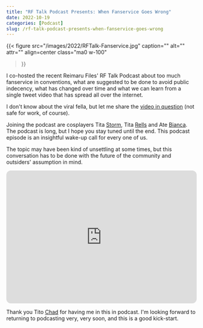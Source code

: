 ```yaml
---
title: "RF Talk Podcast Presents: When Fanservice Goes Wrong"
date: 2022-10-19
categories: [Podcast]
slug: /rf-talk-podcast-presents-when-fanservice-goes-wrong
---
```


{{< figure
  src="/images/2022/RFTalk-Fanservice.jpg"
  caption=""
  alt="" attr="" 
  align=center class="ma0 w-100"
>}}

I co-hosted the recent Reimaru Files' RF Talk Podcast about too much fanservice in conventions, what are suggested to be done to avoid public indecency, what has changed over time and what we can learn from a single tweet video that has spread all over the internet.

I don't know about the viral fella, but let me share the [video in question](https://twitter.com/LeivaniVT/status/1576587220491808769) (not safe for work, of course).

Joining the podcast are cosplayers Tita [Storm](https://www.facebook.com/StormAlviola/), Tita [Rells](https://www.facebook.com/rellsdotexe) and Ate [Bianca](https://twitter.com/sleepybia). The podcast is long, but I hope you stay tuned until the end. This podcast episode is an insightful wake-up call for every one of us.

The topic may have been kind of unsettling at some times, but this conversation has to be done with the future of the community and outsiders' assumption in mind.

<iframe style="border-radius:12px" src="https://open.spotify.com/embed/episode/6W9Etxy5GkWV3eA6Tl4XXy?utm_source=generator" width="100%" height="352" frameborder="0" allowfullscreen allow="autoplay; clipboard-write; encrypted-media; fullscreen; picture-in-picture" loading="lazy"></iframe>

Thank you Tito [Chad](https://www.reimarufiles.com/) for having me in this in podcast. I'm looking forward to returning to podcasting very, very soon, and this is a good kick-start.
